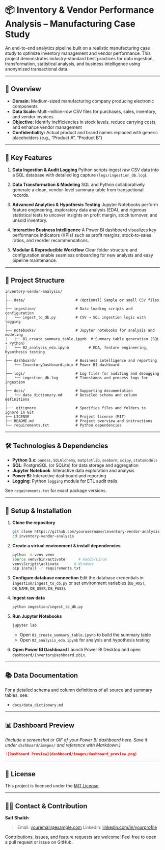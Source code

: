 # 📦 Inventory & Vendor Performance Analysis – Manufacturing Case Study

An end-to-end analytics pipeline built on a realistic manufacturing case study to optimize inventory management and vendor performance. This project demonstrates industry-standard best practices for data ingestion, transformation, statistical analysis, and business intelligence using anonymized transactional data.

---

## 📖 Overview

* **Domain:** Medium-sized manufacturing company producing electronic components
* **Data Scale:** Multi-million-row CSV files for purchases, sales, inventory, and vendor invoices
* **Objective:** Identify inefficiencies in stock levels, reduce carrying costs, and enhance vendor management
* **Confidentiality:** Actual product and brand names replaced with generic placeholders (e.g., “Product A”, “Product B”)

---

## 🚀 Key Features

1. **Data Ingestion & Audit Logging**
   Python scripts ingest raw CSV data into a SQL database with detailed log capture (`logs/ingestion_db.log`).

2. **Data Transformation & Modeling**
   SQL and Python collaboratively generate a clean, vendor-level summary table from transactional records.

3. **Advanced Analytics & Hypothesis Testing**
   Jupyter Notebooks perform feature engineering, exploratory data analysis (EDA), and rigorous statistical tests to uncover insights on profit margin, stock turnover, and unsold inventory.

4. **Interactive Business Intelligence**
   A Power BI dashboard visualizes key performance indicators (KPIs) such as profit margins, stock-to-sales ratios, and reorder recommendations.

5. **Modular & Reproducible Workflow**
   Clear folder structure and configuration enable seamless onboarding for new analysts and easy pipeline maintenance.

---

## 📂 Project Structure

```
inventory-vendor-analysis/
│
├── data/                       # (Optional) Sample or small CSV files
│
├── ingestion/                  # Data loading scripts and configuration
│   └── ingest_to_db.py         # CSV → SQL ingestion logic with logging
│
├── notebooks/                  # Jupyter notebooks for analysis and modeling
│   ├── 01_create_summary_table.ipynb  # Summary table generation (SQL + Python)
│   └── 02_analysis_eda.ipynb         # EDA, feature engineering, hypothesis testing
│
├── dashboard/                  # Business intelligence and reporting
│   └── InventoryDashboard.pbix # Power BI dashboard
│
├── logs/                       # Log files for auditing and debugging
│   └── ingestion_db.log        # Timestamps and process logs for ingestion
│
├── docs/                       # Supporting documentation
│   └── data_dictionary.md      # Detailed schema and column definitions
│
├── .gitignore                  # Specifies files and folders to ignore in Git
├── LICENSE                     # Project license (MIT)
├── README.md                   # Project overview and instructions
└── requirements.txt            # Python dependencies
```

---

## 🛠️ Technologies & Dependencies

* **Python 3.x**: `pandas`, `SQLAlchemy`, `matplotlib`, `seaborn`, `scipy`, `statsmodels`
* **SQL**: PostgreSQL (or SQLite) for data storage and aggregation
* **Jupyter Notebook**: Interactive data exploration and analysis
* **Power BI**: Interactive dashboard and reporting
* **Logging**: Python `logging` module for ETL audit trails

See `requirements.txt` for exact package versions.

---

## 🔧 Setup & Installation

1. **Clone the repository**

   ```bash
   git clone https://github.com/yourusername/inventory-vendor-analysis.git
   cd inventory-vendor-analysis
   ```

2. **Create a virtual environment & install dependencies**

   ```bash
   python -m venv venv
   source venv/bin/activate      # macOS/Linux
   venv\Scripts\activate       # Windows
   pip install -r requirements.txt
   ```

3. **Configure database connection**
   Edit the database credentials in `ingestion/ingest_to_db.py` or set environment variables (`DB_HOST`, `DB_NAME`, `DB_USER`, `DB_PASS`).

4. **Ingest raw data**

   ```bash
   python ingestion/ingest_to_db.py
   ```

5. **Run Jupyter Notebooks**

   ```bash
   jupyter lab
   ```

   * Open `01_create_summary_table.ipynb` to build the summary table
   * Open `02_analysis_eda.ipynb` for analysis and hypothesis testing

6. **Open Power BI Dashboard**
   Launch Power BI Desktop and open `dashboard/InventoryDashboard.pbix`.

---

## 📚 Data Documentation

For a detailed schema and column definitions of all source and summary tables, see:

* `docs/data_dictionary.md`

---

## 📊 Dashboard Preview

*(Include a screenshot or GIF of your Power BI dashboard here. Save it under `dashboard/images/` and reference with Markdown.)*

```markdown
![Dashboard Preview](dashboard/images/dashboard_preview.png)
```

---

## 📄 License

This project is licensed under the [MIT License](LICENSE).

---

## 🙋‍♂️ Contact & Contribution

**Saif Shaikh**

> Email: [youremail@example.com](mailto:youremail@example.com)
> LinkedIn: [linkedin.com/in/yourprofile](https://www.linkedin.com/in/yourprofile)

Contributions, issues, and feature requests are welcome! Feel free to open a pull request or issue on GitHub.
